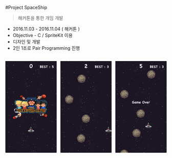 #Project SpaceShip

> 해커톤을 통한 개임 개발

- 2016.11.03 - 2016.11.04 ( 해커톤 )
- Objective - C / SpriteKit 이용
- 디자인 및 개발
- 2인 1조로 Pair Programming 진행 

<br/>

<img src="https://github.com/jakouk/hackerton/blob/master/spaceship.png">
